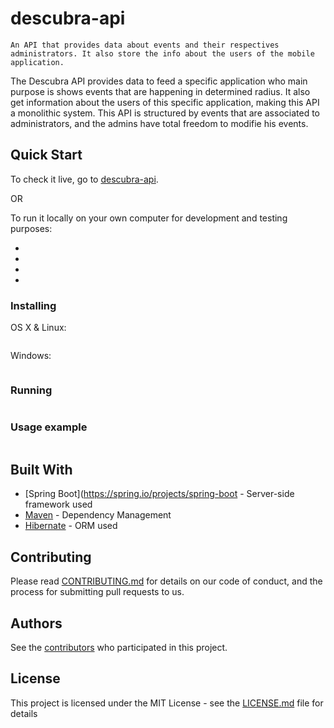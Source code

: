 # descubra-api

```
An API that provides data about events and their respectives administrators. It also store the info about the users of the mobile application.
```

The Descubra API provides data to feed a specific application who main purpose is shows events that are happening in determined radius. It also get information about the users of this specific application, making this API a monolithic system. This API is structured by events that are associated to administrators, and the admins have total freedom to modifie his events.

## Quick Start

To check it live, go to [descubra-api](https://descubra-api.com).

OR

To run it locally on your own computer for development and testing purposes:

-
-
-
-


### Installing


OS X & Linux:

```

```
Windows:

```

```

### Running

```

```

### Usage example


```

```

## Built With

* [Spring Boot](https://spring.io/projects/spring-boot - Server-side framework used
* [Maven](https://maven.apache.org/) - Dependency Management
* [Hibernate](http://hibernate.org/) - ORM used

## Contributing

Please read [CONTRIBUTING.md](https://github.com/kewynakshlley/descubra-api/blob/master/CONTRIBUTING.md) for details on our code of conduct, and the process for submitting pull requests to us.


## Authors

See the [contributors](https://github.com/kewynakshlley/descubra-api/graphs/contributors) who participated in this project.

## License

This project is licensed under the MIT License - see the [LICENSE.md](LICENSE.md) file for details
